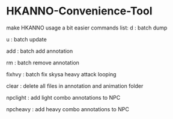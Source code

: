 # HKANNO-Convenience-Tool
make HKANNO usage a bit easier
commands list:
d : batch dump

u : batch update

add : batch add annotation

rm : batch remove annotation

fixhvy : batch fix skysa heavy attack looping

clear : delete all files in annotation and animation folder

npclight : add light combo annotations to NPC

npcheavy : add heavy combo annotations to NPC
